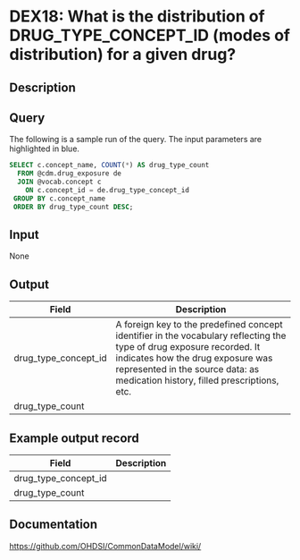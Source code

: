 <!---
Group:drug exposure
Name:DEX18 What is the distribution of DRUG_TYPE_CONCEPT_ID (modes of distribution) for a given drug?
Author:Patrick Ryan
CDM Version: 5.3
-->

# DEX18: What is the distribution of DRUG_TYPE_CONCEPT_ID (modes of distribution) for a given drug?

## Description

## Query
The following is a sample run of the query. The input parameters are highlighted in blue.

```sql
SELECT c.concept_name, COUNT(*) AS drug_type_count
  FROM @cdm.drug_exposure de
  JOIN @vocab.concept c
    ON c.concept_id = de.drug_type_concept_id
 GROUP BY c.concept_name
 ORDER BY drug_type_count DESC;
```

## Input

 None

## Output

|  Field |  Description |
| --- | --- |
| drug_type_concept_id | A foreign key to the predefined concept identifier in the vocabulary reflecting the type of drug exposure recorded. It indicates how the drug exposure was represented in the source data: as medication history, filled prescriptions, etc. |
| drug_type_count |   |


## Example output record

|  Field |  Description |
| --- | --- |
| drug_type_concept_id |   |
| drug_type_count |   |

## Documentation
https://github.com/OHDSI/CommonDataModel/wiki/
